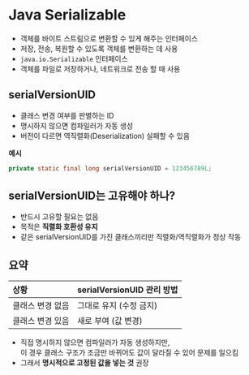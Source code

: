 
# Java Serializable

- 객체를 바이트 스트림으로 변환할 수 있게 해주는 인터페이스
- 저장, 전송, 복원할 수 있도록 객체를 변환하는 데 사용
- `java.io.Serializable` 인터페이스
- 객체를 파일로 저장하거나, 네트워크로 전송 할 때 사용

## serialVersionUID

- 클래스 변경 여부를 판별하는 ID
- 명시하지 않으면 컴파일러가 자동 생성
- 버전이 다르면 역직렬화(Deserialization) 실패할 수 있음

**예시**
```java
private static final long serialVersionUID = 123456789L;
```

## serialVersionUID는 고유해야 하나?

- 반드시 고유할 필요는 없음
- 목적은 **직렬화 호환성 유지**
- 같은 serialVersionUID를 가진 클래스끼리만 직렬화/역직렬화가 정상 작동

## 요약

| 상황 | serialVersionUID 관리 방법 |
|:-----|:---------------------------|
| 클래스 변경 없음 | 그대로 유지 (수정 금지) |
| 클래스 변경 있음 | 새로 부여 (값 변경) |

- 직접 명시하지 않으면 컴파일러가 자동 생성하지만,  
  이 경우 클래스 구조가 조금만 바뀌어도 값이 달라질 수 있어 문제를 일으킴
- 그래서 **명시적으로 고정된 값을 넣는 것** 권장
